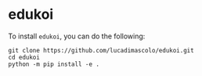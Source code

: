 # edukoi

To install `edukoi`, you can do the following: 

```
git clone https://github.com/lucadimascolo/edukoi.git
cd edukoi
python -m pip install -e .
```

